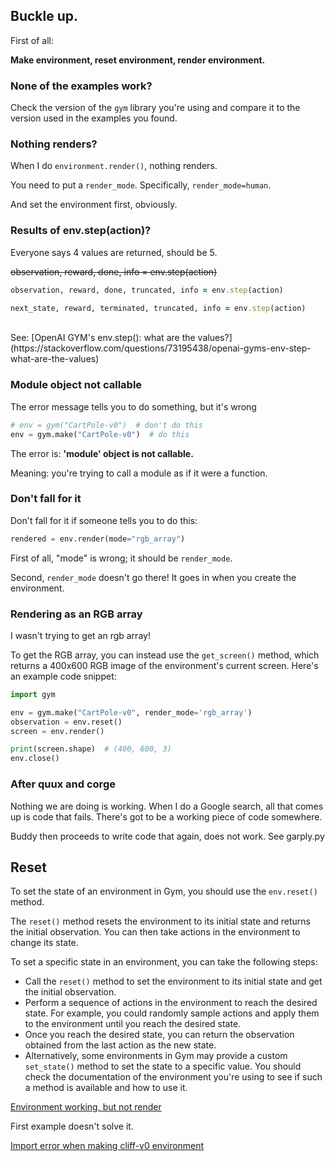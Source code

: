 ## Buckle up.

First of all:

**Make environment, reset environment, render environment.**

### None of the examples work?

Check the version of the `gym` library you're using and compare it to the version used in the examples you found.

### Nothing renders?

When I do `environment.render()`, nothing renders.

You need to put a `render_mode`.  Specifically, `render_mode=human`.

And set the environment first, obviously.

### Results of env.step(action)?

Everyone says 4 values are returned, should be 5.

~~observation, reward, done, info = env.step(action)~~

```ruby
observation, reward, done, truncated, info = env.step(action)

next_state, reward, terminated, truncated, info = env.step(action)
```

<br>
See: [OpenAI GYM's env.step(): what are the values?](https://stackoverflow.com/questions/73195438/openai-gyms-env-step-what-are-the-values)

### Module object not callable

The error message tells you to do something, but it's wrong 

```py
# env = gym("CartPole-v0")  # don't do this
env = gym.make("CartPole-v0")  # do this
```

The error is: **'module' object is not callable.**

Meaning: you're trying to call a module as if it were a function.

### Don't fall for it

Don't fall for it if someone tells you to do this:

```python
rendered = env.render(mode="rgb_array")
```

First of all, "mode" is wrong; it should be `render_mode`.

Second, `render_mode` doesn't go there!  It goes in when you create the environment.


### Rendering as an RGB array

I wasn't trying to get an rgb array!

To get the RGB array, you can instead use the `get_screen()` method, which returns a 400x600 RGB image of the environment's current screen. Here's an example code snippet:

```py
import gym

env = gym.make("CartPole-v0", render_mode='rgb_array')
observation = env.reset()
screen = env.render()

print(screen.shape)  # (400, 600, 3)
env.close()
```

### After quux and corge

Nothing we are doing is working.  When I do a Google search, all that comes up is code that fails.  There's got to be a working piece of code somewhere.

Buddy then proceeds to write code that again, does not work.  See garply.py

## Reset

To set the state of an environment in Gym, you should use the `env.reset()` method.

The `reset()` method resets the environment to its initial state and returns the initial observation. You can then take actions in the environment to change its state.

To set a specific state in an environment, you can take the following steps:

* Call the `reset()` method to set the environment to its initial state and get the initial observation.
* Perform a sequence of actions in the environment to reach the desired state. For example, you could randomly sample actions and apply them to the environment until you reach the desired state.
* Once you reach the desired state, you can return the observation obtained from the last action as the new state.
* Alternatively, some environments in Gym may provide a custom `set_state()` method to set the state to a specific value. You should check the documentation of the environment you're using to see if such a method is available and how to use it.

[Environment working, but not render](https://github.com/openai/gym/issues/762)

First example doesn't solve it.

[Import error when making cliff-v0 environment](https://github.com/openai/gym/issues/2779)

<br>
